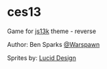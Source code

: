 # ces13

Game for [js13k](http://t.co/lKVxhXNESH) theme - reverse

Author: Ben Sparks [@Warspawn](https://twitter.com/Warspawn)

Sprites by:
[Lucid Design](http://luciddesign.tk/)
